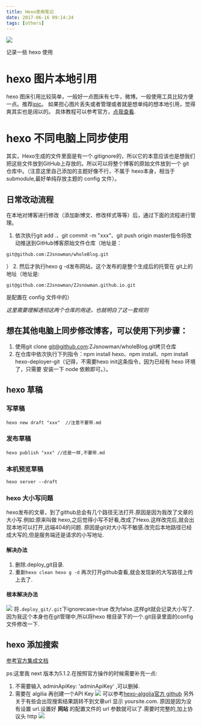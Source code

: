 ```yaml
---
title: Hexo使用笔记
date: 2017-06-16 09:14:24
tags: [others]
---
```

![](https://ws2.sinaimg.cn/large/006tKfTcgy1fii22w2rcej30hs07smx8.jpg)

记录一些 hexo 使用<!-- more -->

# hexo 图片本地引用
hexo 图床引用比较简单，一般好一点图床有七牛，微博。一般使用工具比较方便一点。推荐[ipic](https://toolinbox.net/iPic/)。
如果担心图片丢失或者管理或者就是想单纯的想本地引用，觉得爽其实也是阔以的。
具体教程可以参考官方，[点我查看](https://hexo.io/zh-cn/docs/asset-folders.html).


# hexo 不同电脑上同步使用

其实，Hexo生成的文件里面是有一个.gitignore的，所以它的本意应该也是想我们把这些文件放到GitHub上存放的。所以可以将整个博客的原始文件放到一个 git 仓库中。（注意这里自己添加的主题好像不行，不属于 hexo本身，相当于 submodule,最好单纯存放主题的 config 文件）。

## 日常改动流程
在本地对博客进行修改（添加新博文、修改样式等等）后，通过下面的流程进行管理。

1. 依次执行git add .、git commit -m "xxx"、git push origin master指令将改动推送到GitHub博客原始文件仓库（地址是：
```
git@github.com:ZJsnowman/wholeBlog.git
```
）
2. 然后才执行hexo g -d发布网站，这个发布的是整个生成后的托管在 git上的地址（地址是:
```
git@github.com:ZJsnowman/ZJsnowman.github.io.git
```
 是配置在 config 文件中的）

*这里需要理解透彻这两个仓库的用途，也就明白了这一套规则*

## 想在其他电脑上同步修改博客，可以使用下列步骤：

1. 使用git clone git@github.com:ZJsnowman/wholeBlog.git拷贝仓库
2. 在仓库中依次执行下列指令：npm install hexo、npm install、npm install hexo-deployer-git（记得，不需要hexo init这条指令，因为已经有 hexo 环境了，只需要
安装一下 node 依赖即可。）。

## hexo 草稿
### 写草稿
```
hexo new draft "xxx"  //注意不要带.md
```

### 发布草稿

```
hexo publish "xxx" //还是一样,不要带.md
```

### 本机预览草稿
```
hexo server --draft
```

### hexo 大小写问题
hexo发布的文章，到了github总会有几个路径无法打开.原因是因为我改了文章的大小写.例如:原来叫做
hexo,之后觉得小写不好看,改成了Hexo.这样改完后,就会出现本地可以打开,远端404的问题.
原因是git对大小写不敏感.改完后本地路径已经成大写的,但是服务端还是请求的小写地址.

#### 解决办法
1. 删除.deploy_git目录.
2. 重新`hexo clean hexo g -d`
再次打开github查看,就会发现新的大写路径上传上去了.

#### 根本解决办法
![](https://ws1.sinaimg.cn/large/006tKfTcgy1fii3bnh2gyj30g90ckwen.jpg)
将`.deploy_git/.git`下ignorecase=true 改为false.这样git就会记录大小写了.
因为我这个本身也在git管理中,所以将hexo 根目录下的一个.git目录里面的config文件修改一下.

## hexo 添加搜索
[参考官方集成文档](http://theme-next.iissnan.com/third-party-services.html#search-system)

 ps:这里我 next 版本为5.1.2.在按照官方操作的时候需要补充一点:
 1. 不需要输入 adminApiKey: 'adminApiKey' ,可以删掉.
 2. 需要在 algilia 再创建一个API Key ![](https://ws3.sinaimg.cn/large/006tNc79gy1fjc2j8a7wwj31kw0iydij.jpg)
 可以参考[hexo-algolia官方 github](https://github.com/oncletom/hexo-algolia)
另外关于有些会出现搜索结果跳转不到文章url 显示 yoursite.com.
原因是因为没有设置 url.设置好 **网站** 的配置文件的 url 参数就可以了.需要时完整的,加上协议头 http
![](https://ws4.sinaimg.cn/large/006tNc79gy1fjc2nvhq2vj31bs0cq74v.jpg)
